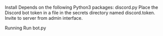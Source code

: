 Install
Depends on the following Python3 packages:
discord.py
Place the Discord bot token in a file in the secrets directory named discord.token.
Invite to server from admin interface.

Running
Run bot.py